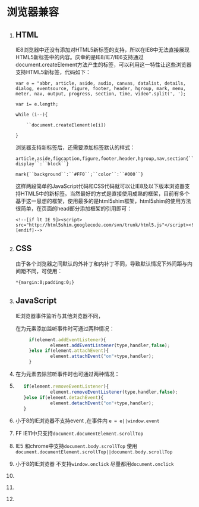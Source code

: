 # 浏览器兼容		

1. ## HTML

   IE8浏览器中还没有添加对HTML5新标签的支持，所以在IE8中无法直接展现HTML5新标签中的内容。庆幸的是IE8/IE7/IE6支持通过document.createElement方法产生的标签，可以利用这一特性让这些浏览器支持HTML5新标签，代码如下：

   `var e = "abbr, article, aside, audio, canvas, datalist, details, dialog, eventsource, figure, footer, header, hgroup, mark, menu, meter, nav, output, progress, section, time, video".split(', ');`

   `var i= e.length;`

   `while (i--){`

   `    ``document.createElement(e[i])`

   `}`

   浏览器支持新标签后，还需要添加标签默认的样式：

   `article,aside,figcaption,figure,footer,header,hgroup,nav,section{``display``:``block``}`

   `mark{``background``:``#FF0``;``color``:``#000``}`

   这样两段简单的JavaScript代码和CSS代码就可以让IE8及以下版本浏览器支持HTML5中的新标签。当然最好的方式是直接使用成熟的框架，目前有多个基于这一思想的框架，使用最多的是html5shim框架，html5shim的使用方法很简单，在页面的head部分添加框架的引用即可：

   `<!--[if lt IE 9]><script> src="http://html5shim.googlecode.com/svn/trunk/html5.js"</script><![endif]-->`

2. ## CSS

   由于各个浏览器之间默认的外补丁和内补丁不同，导致默认情况下外间距与内间距不同，可使用：

   `*{margin:0;padding:0;}`

3. ## JavaScript

   IE浏览器事件监听与其他浏览器不同，

   在为元素添加监听事件时可通过两种情况：

   ```JavaScript
        if(element.addEventListener){
                element.addEventListener(type,handler,false);
        }else if(element.attachEvent){
                element.attachEvent("on"+type,handler);
        }
   ```

4. 在为元素去除监听事件时也可通过两种情况：

5. ```javaScript
      if(element.removeEventListener){
                element.removeEventListener(type,handler,false);
      }else if(element.detachEvent){
                element.detachEvent("on"+type,handler);
      }
   ```

6. 小于8的IE浏览器不支持event ,在事件内	`e = e||window.event`

7. FF IE11中只支持`document.documentElement.scrollTop`

8. IE5 和chrome中支持`document.body.scrollTop`
   使用`document.documentElement.scrollTop||document.body.scrollTop`

9. 小于8的IE浏览器 不支持`window.onclick` 尽量都用`document.onclick `

10. ​

11. ​

12. ​